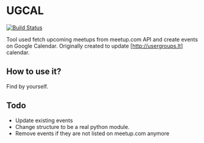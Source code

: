 # UGCAL

[![Build Status](https://travis-ci.org/UsergroupsLT/ugcal.svg?branch=master)](https://travis-ci.org/UsergroupsLT/ugcal)

Tool used fetch upcoming meetups from meetup.com API and create events on
Google Calendar. Originally created to update [http://usergroups.lt] calendar.

## How to use it?

Find by yourself.

## Todo

- Update existing events
- Change structure to be a real python module.
- Remove events if they are not listed on meetup.com anymore
